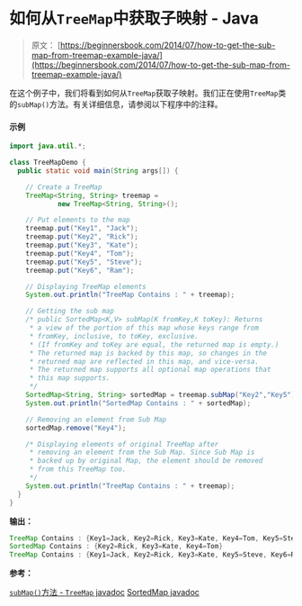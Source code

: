 # 如何从`TreeMap`中获取子映射 - Java

> 原文： [https://beginnersbook.com/2014/07/how-to-get-the-sub-map-from-treemap-example-java/](https://beginnersbook.com/2014/07/how-to-get-the-sub-map-from-treemap-example-java/)

在这个例子中，我们将看到如何从`TreeMap`获取子映射。我们正在使用`TreeMap`类的`subMap()`方法。有关详细信息，请参阅以下程序中的注释。

#### 示例

```java
import java.util.*;

class TreeMapDemo {
  public static void main(String args[]) {

    // Create a TreeMap
    TreeMap<String, String> treemap = 
            new TreeMap<String, String>();

    // Put elements to the map
    treemap.put("Key1", "Jack");
    treemap.put("Key2", "Rick");
    treemap.put("Key3", "Kate");
    treemap.put("Key4", "Tom");
    treemap.put("Key5", "Steve");
    treemap.put("Key6", "Ram");

    // Displaying TreeMap elements
    System.out.println("TreeMap Contains : " + treemap);

    // Getting the sub map
    /* public SortedMap<K,V> subMap(K fromKey,K toKey): Returns 
     * a view of the portion of this map whose keys range from 
     * fromKey, inclusive, to toKey, exclusive. 
     * (If fromKey and toKey are equal, the returned map is empty.) 
     * The returned map is backed by this map, so changes in the 
     * returned map are reflected in this map, and vice-versa. 
     * The returned map supports all optional map operations that 
     * this map supports.
     */
    SortedMap<String, String> sortedMap = treemap.subMap("Key2","Key5");
    System.out.println("SortedMap Contains : " + sortedMap);

    // Removing an element from Sub Map
    sortedMap.remove("Key4");

    /* Displaying elements of original TreeMap after 
     * removing an element from the Sub Map. Since Sub Map is 
     * backed up by original Map, the element should be removed
     * from this TreeMap too.
     */
    System.out.println("TreeMap Contains : " + treemap);
  }
}
```

**输出：**

```java
TreeMap Contains : {Key1=Jack, Key2=Rick, Key3=Kate, Key4=Tom, Key5=Steve, Key6=Ram}
SortedMap Contains : {Key2=Rick, Key3=Kate, Key4=Tom}
TreeMap Contains : {Key1=Jack, Key2=Rick, Key3=Kate, Key5=Steve, Key6=Ram}
```

**参考：**

[`subMap()`方法 - `TreeMap` javadoc](https://docs.oracle.com/javase/7/docs/api/java/util/TreeMap.html#subMap(K,%20K))
[SortedMap javadoc](https://docs.oracle.com/javase/7/docs/api/java/util/SortedMap.html)